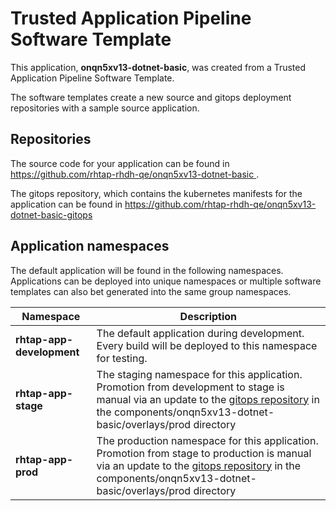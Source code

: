 # Trusted Application Pipeline Software Template

This application, **onqn5xv13-dotnet-basic**, was created from a Trusted Application Pipeline Software Template.

The software templates create a new source and gitops deployment repositories with a sample source application. 

## Repositories

The source code for your application can be found in [https://github.com/rhtap-rhdh-qe/onqn5xv13-dotnet-basic ](https://github.com/rhtap-rhdh-qe/onqn5xv13-dotnet-basic ).
 
The gitops repository, which contains the kubernetes manifests for the application can be found in 
[https://github.com/rhtap-rhdh-qe/onqn5xv13-dotnet-basic-gitops ](https://github.com/rhtap-rhdh-qe/onqn5xv13-dotnet-basic-gitops ) 

## Application namespaces 

The default application will be found in the following namespaces. Applications can be deployed into unique namespaces or multiple software templates can also bet generated into the same group namespaces.  

|  Namespace   |  Description   |  
| -------- | -------- |   
| **rhtap-app-development** | The default application during development. Every build will be deployed to this namespace for testing. | 
| **rhtap-app-stage** | The staging namespace for this application. Promotion from development to stage is manual via an update to the [gitops repository](https://github.com/rhtap-rhdh-qe/onqn5xv13-dotnet-basic-gitops ) in the components/onqn5xv13-dotnet-basic/overlays/prod directory |  
| **rhtap-app-prod** | The production namespace for this application. Promotion from stage to production is manual via an update to the [gitops repository](https://github.com/rhtap-rhdh-qe/onqn5xv13-dotnet-basic-gitops ) in the components/onqn5xv13-dotnet-basic/overlays/prod directory | 